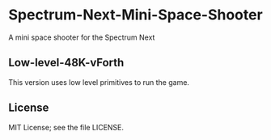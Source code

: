 # Spectrum-Next-Mini-Space-Shooter
A mini space shooter for the Spectrum Next

## Low-level-48K-vForth

This version uses low level primitives to run the game.


## License

MIT License; see the file LICENSE.


